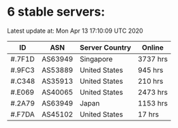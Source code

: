# 6 stable servers:

Latest update at: Mon Apr 13 17:10:09 UTC 2020

| ID | ASN | Server Country | Online |
| -- | --- | -------------- | ------ |
| #.7F1D | AS63949 | Singapore | 3737 hrs |
| #.9FC3 | AS53889 | United States | 945 hrs |
| #.C348 | AS35913 | United States | 210 hrs |
| #.E069 | AS40065 | United States | 2473 hrs |
| #.2A79 | AS63949 | Japan | 1153 hrs |
| #.F7DA | AS45102 | United States | 17 hrs |

